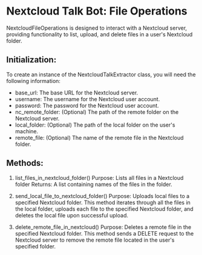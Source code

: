 # Nextcloud Talk Bot: File Operations

NextcloudFileOperations is designed to interact with a Nextcloud server, providing functionality to list, upload, and delete files in a user's Nextcloud folder.

## Initialization:

To create an instance of the NextcloudTalkExtractor class, you will need the following information:

- base_url: The base URL for the Nextcloud server.
- username: The username for the Nextcloud user account.
- password: The password for the Nextcloud user account.
- nc_remote_folder: (Optional) The path of the remote folder on the Nextcloud server.
- local_folder: (Optional) The path of the local folder on the user's machine.
- remote_file: (Optional) The name of the remote file in the Nextcloud folder.

    
## Methods:

1. list_files_in_nextcloud_folder()
    Purpose: Lists all files in a Nextcloud folder
    Returns: A list containing names of the files in the folder.

2. send_local_file_to_nextcloud_folder()
    Purpose: Uploads local files to a specified Nextcloud folder. 
    This method iterates through all the files in the local folder, uploads each file to the specified Nextcloud folder, 
    and deletes the local file upon successful upload.

3. delete_remote_file_in_nextcloud()
    Purpose: Deletes a remote file in the specified Nextcloud folder. 
    This method sends a DELETE request to the Nextcloud server to remove the remote file located in the user's specified folder.